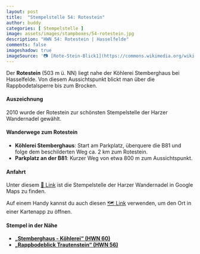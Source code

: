 ```yaml
---
layout: post
title:  "Stempelstelle 54: Rotestein"
author: buddy
categories: [ Stempelstelle ]
image: assets/images/stampboxes/54-rotestein.jpg
description: "HWN 54: Rotestein | Hasselfelde"
comments: false
imageshadow: true
imageSource: '📷 [Rote-Stein-Blick1](https://commons.wikimedia.org/wiki/File:Rote-Stein-Blick1.jpg) von <a href="https://de.wikipedia.org/wiki/Benutzer:Hejkal" class="extiw" title="de:Benutzer:Hejkal">Benutzer:Hejkal</a> unter Lizenz [CC BY-SA 2.0 de](https://creativecommons.org/licenses/by-sa/2.0/de/deed.en)'
---
```


Der **Rotestein** (503 m ü. NN) liegt nahe der Köhlerei Stemberghaus bei Hasselfelde. Von diesem Aussichtspunkt blickt man über die Rappbodetalsperre bis zum Brocken.

#### Auszeichnung

2010 wurde der Rotestein zur schönsten Stempelstelle der Harzer Wandernadel gewählt.

#### Wanderwege zum Rotestein

- **Köhlerei Stemberghaus**: Start am Parkplatz, überquere die B81 und folge dem beschilderten Weg ca. 2 km zum Rotestein.
- **Parkplatz an der B81**: Kurzer Weg von etwa 800 m zum Aussichtspunkt.

#### Anfahrt

Unter diesem [📍 Link](https://www.google.com/maps/dir/?api=1&origin=&destination=51.72912%2C%2010.88091) ist die Stempelstelle der Harzer Wandernadel in Google Maps zu finden.

<div class="android-only">
  Auf einem Handy kannst du auch diesen 
  <a href="geo:51.72912,10.88091">🗺️ Link</a> 
  verwenden, um den Ort in einer Kartenapp zu öffnen.
  <p></p>
</div>

#### Stempel in der Nähe

- [**„Stemberghaus - Köhlerei“ (HWN 60)**](/stempelstelle-060-stemberghaus-koehlerei)
- [**„Rappbodeblick Trautenstein“ (HWN 56)**](/stempelstelle-056-rappbodeblick-trautenstein)
